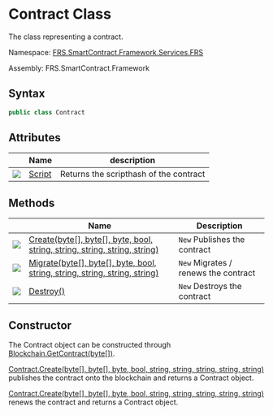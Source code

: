 # Contract Class

The class representing a contract.

Namespace: [FRS.SmartContract.Framework.Services.FRS](../FRS.md)

Assembly: FRS.SmartContract.Framework

## Syntax

```c#
public class Contract
```

## Attributes

| | Name | description |
| ---------------------------------------- | ---------------------------- | ---------- |
| ![](https://i-msdn.sec.s-msft.com/dynimg/IC74937.jpeg) | [Script](Contract/Script.md) | Returns the scripthash of the contract |

## Methods

| | Name | Description |
| ---------------------------------------- | -------------------------------- | ------ |
| ![](https://i-msdn.sec.s-msft.com/dynimg/IC91302.jpeg) | [Create(byte[], byte[], byte, bool, string, string, string, string, string)](Contract/Create.md) | `New` Publishes the contract    |
| ![](https://i-msdn.sec.s-msft.com/dynimg/IC91302.jpeg) | [Migrate(byte[], byte[], byte, bool, string, string, string, string, string)](Contract/Migrate.md) | `New` Migrates / renews the contract |
| ![](https://i-msdn.sec.s-msft.com/dynimg/IC91302.jpeg) | [Destroy()](Contract/Destroy.md)         | `New` Destroys the contract    |

## Constructor

The Contract object can be constructed through [Blockchain.GetContract(byte[])](Blockchain/GetContract.md).

[Contract.Create(byte[], byte[], byte, bool, string, string, string, string, string)](Contract/Create.md) publishes the contract onto the blockchain and returns a Contract object.

[Contract.Create(byte[], byte[], byte, bool, string, string, string, string, string)](Contract/Create.md) renews the contract and returns a Contract object.
